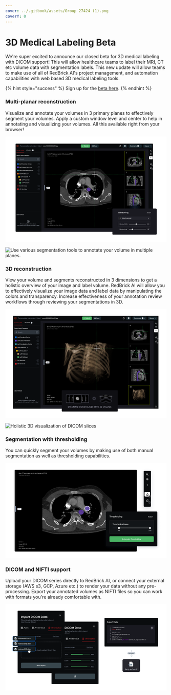 ```yaml
---
cover: ../.gitbook/assets/Group 27424 (1).png
coverY: 0
---
```


# 3D Medical Labeling Beta

We're super excited to announce our closed beta for 3D medical labeling with DICOM support! This will allow healthcare teams to label their MRI, CT etc volume data with segmentation labels. This new update will allow teams to make use of all of RedBrick AI's project management, and automation capabilities with web based 3D medical labeling tools.&#x20;

{% hint style="success" %}
Sign up for the [beta here](https://forms.gle/SASk2BfvBBReN5SM9).
{% endhint %}

### Multi-planar reconstruction

Visualize and annotate your volumes in 3 primary planes to effectively segment your volumes. Apply a custom window level and center to help in annotating and visualizing your volumes. All this available right from your browser!

![](<../.gitbook/assets/Group 27341 (3).png>)

![Use various segmentation tools to annotate your volume in multiple planes. ](../.gitbook/assets/final\_61a784ab8a65b800a4c6a917\_331302.gif)

### 3D reconstruction

View your volume and segments reconstructed in 3 dimensions to get a holistic overview of your image and label volume. RedBrick AI will allow you to effectively visualize your image data and label data by manipulating the colors and transparency. Increase effectiveness of your annotation review workflows through reviewing your segmentations in 3D.&#x20;

![](<../.gitbook/assets/Group 27473 (2).png>)

![Holistic 3D visualization of DICOM slices](../.gitbook/assets/final\_61a730e875467e00c7265761\_724864.gif)

### Segmentation with thresholding

You can quickly segment your volumes by making use of both manual segmentation as well as thresholding capabilities.&#x20;

![Segment images either manually or using thresholding tools](<../.gitbook/assets/Group 27375 (3).png>)

### DICOM and NIFTI support

Upload your DICOM series directly to RedBrick AI, or connect your external storage (AWS s3, GCP, Azure etc.) to render your data without any pre-processing. Export your annotated volumes as NIFTI files so you can work with formats you're already comfortable with.&#x20;

![Ability to import DICOM series directly and exporting as NIFTI files](<../.gitbook/assets/Group 27474.png>)
